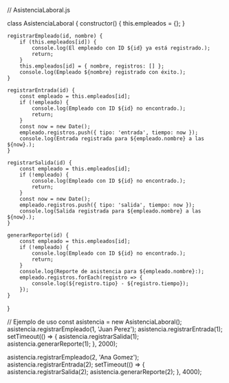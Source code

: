 // AsistenciaLaboral.js

class AsistenciaLaboral {
    constructor() {
        this.empleados = {};
    }

    registrarEmpleado(id, nombre) {
        if (this.empleados[id]) {
            console.log(El empleado con ID ${id} ya está registrado.);
            return;
        }
        this.empleados[id] = { nombre, registros: [] };
        console.log(Empleado ${nombre} registrado con éxito.);
    }

    registrarEntrada(id) {
        const empleado = this.empleados[id];
        if (!empleado) {
            console.log(Empleado con ID ${id} no encontrado.);
            return;
        }
        const now = new Date();
        empleado.registros.push({ tipo: 'entrada', tiempo: now });
        console.log(Entrada registrada para ${empleado.nombre} a las ${now}.);
    }

    registrarSalida(id) {
        const empleado = this.empleados[id];
        if (!empleado) {
            console.log(Empleado con ID ${id} no encontrado.);
            return;
        }
        const now = new Date();
        empleado.registros.push({ tipo: 'salida', tiempo: now });
        console.log(Salida registrada para ${empleado.nombre} a las ${now}.);
    }

    generarReporte(id) {
        const empleado = this.empleados[id];
        if (!empleado) {
            console.log(Empleado con ID ${id} no encontrado.);
            return;
        }
        console.log(Reporte de asistencia para ${empleado.nombre}:);
        empleado.registros.forEach(registro => {
            console.log(${registro.tipo} - ${registro.tiempo});
        });
    }
}

// Ejemplo de uso
const asistencia = new AsistenciaLaboral();
asistencia.registrarEmpleado(1, 'Juan Perez');
asistencia.registrarEntrada(1);
setTimeout(() => {
    asistencia.registrarSalida(1);
    asistencia.generarReporte(1);
}, 2000);

asistencia.registrarEmpleado(2, 'Ana Gomez');
asistencia.registrarEntrada(2);
setTimeout(() => {
    asistencia.registrarSalida(2);
    asistencia.generarReporte(2);
}, 4000);
